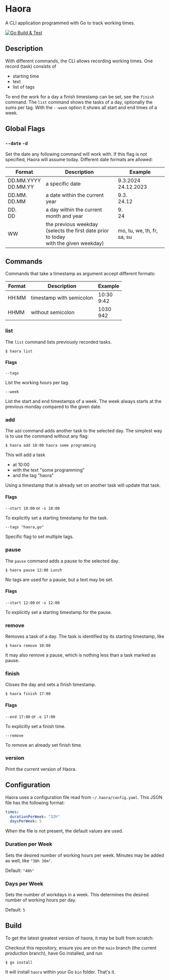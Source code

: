 # Haora

A CLI application programmed with Go to track working times.

[![Go Build & Test](https://github.com/drademann/haora/actions/workflows/go.yml/badge.svg?branch=main)](https://github.com/drademann/haora/actions/workflows/go.yml)

## Description

With different commands, the CLI allows recording working times. One record (task) consists of

- starting time
- text
- list of tags

To end the work for a day a finish timestamp can be set, see the `finish` command.
The `list` command shows the tasks of a day, optionally the sums per tag.
With the `--week` option it shows all start and end times of a week.

## Global Flags

### `--date` `-d`

Set the date any following command will work with.
If this flag is not specified, Haora will assume today.
Different date formats are allowed:

| Format                  | Description                                                                                | Example                    |
|-------------------------|--------------------------------------------------------------------------------------------|----------------------------|
| DD.MM.YYYY<br/>DD.MM.YY | a specific date                                                                            | 9.3.2024<br/>24.12.2023    |
| DD.MM.<br/>DD.MM        | a date within the current year                                                             | 9.3.<br/>24.12             |
| DD.<br/>DD              | a day within the current month and year                                                    | 9.<br/>24                  |
| WW                      | the previous weekday<br>(selects the first date prior to today<br/>with the given weekday) | mo, tu, we, th, fr, sa, su |

## Commands

Commands that take a timestamp as argument accept different formats:

| Format | Description              | Example        |
|--------|--------------------------|----------------|
| HH:MM  | timestamp with semicolon | 10:30<br/>9:42 |
| HHMM   | without semicolon        | 1030<br/>942   |

### list

The `list` command lists previously recorded tasks.

```shell
$ haora list
```

#### Flags

`--tags`

List the working hours per tag.

`--week`

List the start and end timestamps of a week.
The week always starts at the previous monday compared to the given date.

### add

The `add` command adds another task to the selected day.
The simplest way is to use the command without any flag:

```shell
$ haora add 10:00 haora some programming
```

This will add a task

- at 10:00
- with the text "some programming"
- and the tag "haora"

Using a timestamp that is already set on another task will update that task.

#### Flags

`--start 10:00` or `-s 10:00`

To explicitly set a starting timestamp for the task.

`--tags "haora,go"`

Specific flag to set multiple tags.

### pause

The `pause` command adds a pause to the selected day.

```shell
$ haora pause 12:00 Lunch
```

No tags are used for a pause, but a text may be set.

#### Flags

`--start 12:00` or `-s 12:00`

To explicitly set a starting timestamp for the pause.

### remove

Removes a task of a day. The task is identified by its starting timestamp, like

```shell
$ haora remove 10:00
```

It may also remove a pause, which is nothing less than a task marked as pause.

### finish

Closes the day and sets a finish timestamp.

```shell
$ haora finish 17:00
```

#### Flags

`--end 17:00` or `-e 17:00`

To explicitly set a finish time.

`--remove`

To remove an already set finish time.

### version

Print the current version of Haora.

## Configuration

Haora uses a configuration file read from `~/.haora/config.yaml`.
This JSON file has the following format:

```yaml
times:
  durationPerWeek: "32h"
  daysPerWeek: 5
```

When the file is not present, the default values are used.

### Duration per Week

Sets the desired number of working hours per week.
Minutes may be added as well, like `"38h 30m"`.

Default: `"40h"`

### Days per Week

Sets the number of workdays in a week.
This determines the desired number of working hours per day.

Default: `5`

## Build

To get the latest greatest version of haora, it may be built from scratch:

Checkout this repository, ensure you are on the `main` branch (the current _production_ branch), have Go installed, and
run

```shell
$ go install
```

It will install `haora` within your Go `bin` folder. That's it. 
